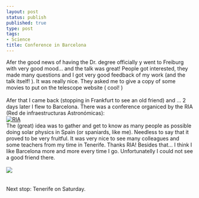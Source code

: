 ```yaml
--- 
layout: post
status: publish
published: true
type: post
tags: 
- Science
title: Conference in Barcelona
---
```

Afer the good news of having the Dr. degree officially y went to Freiburg with very good mood... and the talk was great! People got interested, they made many questions and I got very good feedback of my work (and the talk itself! ). It was really nice. They asked me to give a copy of some movies to put on the telescope website ( cool! )<br /><br />Afer that I came back (stopping in Frankfurt to see an old friend) and ... 2 days later I flew to Barcelona. There was a conference organiced by the RIA (Red de infraestructuras Astronómicas):<br /><a href="http://www.riastronomia.es/opencms/opencms/index.jsp"><img src="http://www.grabup.com/uploads/f867ec59ad119d355131b02a83288574.jpg" border="0" alt="RIA" /></a><br />The (great) idea was to gather and get to know as many people as possible doing solar physics in Spain (or spaniards, like me). Needless to say that it proved to be very fruitful. It was very nice to see many colleagues and some teachers from my time in Tenerife. Thanks RIA! Besides that... I think I like Barcelona more and more every time I go. Unfortunatelly I could not see a good friend there.<br /><br /><a href="http://bp3.blogger.com/_I9rCc9BaIkw/SHHVUdBjYoI/AAAAAAAABbw/bH_CN1OMDS8/s1600-h/P7020028_r.jpg"><img src="http://bp3.blogger.com/_I9rCc9BaIkw/SHHVUdBjYoI/AAAAAAAABbw/bH_CN1OMDS8/s320/P7020028_r.jpg" border="0" /></a><br /><br /><br />Next stop: Tenerife on Saturday.
